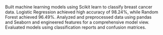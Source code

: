Built machine learning models using Scikit learn to classify breast cancer data. Logistic Regression achieved high accuracy of 98.24%, while Random Forest achieved 96.49%.
Analyzed and preprocessed data using pandas and Seaborn and engineered features for a comprehensive model view. Evaluated models using classification reports and confusion matrices.
